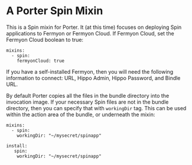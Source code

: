 # A Porter Spin Mixin
This is a Spin mixin for Porter. It (at this time) focuses on deploying Spin applications to Fermyon or Fermyon Cloud. 
If Fermyon Cloud, set the Fermyon Cloud boolean to true:
```
mixins:
  - spin:
    fermyonCloud: true
```
If you have a self-installed Fermyon, then you will need the following information to connect: URL, Hippo Admin, Hippo Password, and Bindle URL.

By default Porter copies all the files in the bundle directory into the invocation image. If your necessary Spin files are not in the bundle directory, then
you can specify that with `workingDir` tag. This can be used within the action area of the bundle, or underneath the mixin:
```
mixins:
  - spin:
    workingDir: "~/mysecret/spinapp"
```

```
install:
   spin:
    workingDir: "~/mysecret/spinapp"
```

